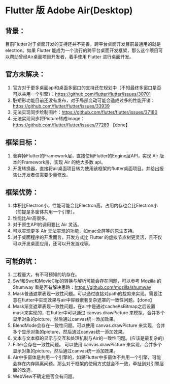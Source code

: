 # Flutter 版 Adobe Air(Desktop)
## 背景：
目前Flutter对于桌面开发的支持还并不完善，跨平台桌面开发目前最通用的就是electron。如果 Flutter 能成为一个流行的跨平台桌面开发框架，那么这个项目可以帮助曾经Air桌面项目开发者，着手使用 Flutter 进行桌面开发。
## 官方未解决：
1. 官方对于更多桌面api和桌面多窗口的支持还在规划中（不知最终多窗口是否可以共用一个引擎）：https://github.com/flutter/flutter/issues/30701
2. 脏矩形功能目前还没有发布，对于局部变动可能会造成过多的性能开销：https://github.com/flutter/flutter/issues/33939
3. 无法实现同步绘制图片：https://github.com/flutter/flutter/issues/37180
4. 无法实现同步将Picture转成image：https://github.com/flutter/flutter/issues/77289 【done】
## 框架目标：
1. 舍弃掉Flutter的Framework层，直接使用Flutter的Engine层API，实现 Air 版本的Framework层，实现 Air 的绝大多数 api。
2. 开发转换器，直接将air桌面项目转为使用该框架的flutter桌面项目。并给出报告让开发者仅需要少量修改。
## 框架优势：
1. 体积比Electron小，性能可能会比Electron高，占用内存也会比Electron小（前提是多窗体共用一个引擎）。
2. 性能比Air高很多。
3. 对于原生API的调用要比 Air 灵活。
4. 可以实现更多 Air 无法实现的功能，如mac全屏等的原生支持。
5. 对于桌面程序的开发而言，开发方式比 Flutter 的虚拟节点树更灵活，且不仅可以开发桌面应用，还可以开发游戏等。 
## 可能的坑：
1. 工程量大，有不可预知的坑存在。
2. Swf和Swc和MovieClip的转换与解析可能会存在问题，可以参考 Mozilla 的 Shumway 看是否有解决思路：https://github.com/mozilla/shumway
3. Mask普通遮罩表现一致性问题。可以通过直接对path的裁剪来实现。需要注意在flutter中实现效果与air中容器嵌套复杂遮罩的一致性问题。【done】
4. Mask渐变遮罩表现一致性问题，在air中是通过cacheAsBitmap之后设置mask来实现的，在flutter中可以通过 canvas.drawPicture 来模拟，合并多个显示对象的picture，然后通过canvas统一添加效果。
5. BlendMode会存在一致性问题。可以使用  canvas.drawPicture 来实现，合并多个显示对象的picture，然后通过canvas统一添加效果。
6. 文本与文本框的显示与交互和处理机制与Air的一致性问题。(应该是最复杂的)
7. Filter会存在一致性问题。 可以使用  canvas.drawPicture 来实现，合并多个显示对象的picture，然后通过canvas统一添加效果。
8. Air中多窗体是共用一个引擎的，如果Flutter中多窗体不共用一个引擎，可能会存在内存隔离问题。那么对于框架的使用方式就会不一致，牵扯到对引擎层面的改造。
9. WebView不确定是否会有问题。